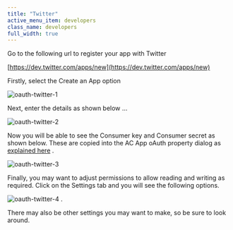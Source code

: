 ```yaml
---
title: "Twitter"
active_menu_item: developers
class_name: developers
full_width: true
---
```



Go to the following url to register your app with Twitter

[https://dev.twitter.com/apps/new](https://dev.twitter.com/apps/new)

Firstly, select the Create an App option

![oauth-twitter-1](/img/docs/oauth-twitter-1.png)

Next, enter the details as shown below ...

![oauth-twitter-2](/img/docs/oauth-twitter-2.png)

Now you will be able to see the Consumer key and Consumer secret as shown below. These are copied into the AC App oAuth property dialog as [explained here]() .

![oauth-twitter-3](/img/docs/oauth-twitter-3.png)

Finally, you may want to adjust permissions to allow reading and writing as required. Click on the Settings tab and you will see the following options.

![oauth-twitter-4](/img/docs/oauth-twitter-4.png) .

There may also be other settings you may want to make, so be sure to look around.

